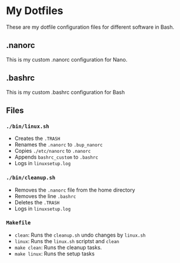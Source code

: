  # My Dotfiles
 These are my dotfile configuration files for different software in Bash.
 ## .nanorc
 This is my custom .nanorc configuration for Nano.
 ## .bashrc
 This is my custom .bashrc configuration for Bash
## Files

### `./bin/linux.sh`
- Creates the `.TRASH` 
- Renames the `.nanorc` to `.bup_nanorc`
- Copies `./etc/nanorc` to `.nanorc`
- Appends `bashrc_custom` to `.bashrc`
- Logs in `linuxsetup.log`

### `./bin/cleanup.sh`
- Removes the `.nanorc` file from the home directory
- Removes the line `.bashrc`
- Deletes the `.TRASH`
- Logs in `linuxsetup.log`

### `Makefile`

- `clean`: Runs the `cleanup.sh` undo changes by `linux.sh`
- `linux`: Runs the `linux.sh` scriptst and `clean`
- `make clean`: Runs the cleanup tasks.
- `make linux`: Runs the setup tasks
